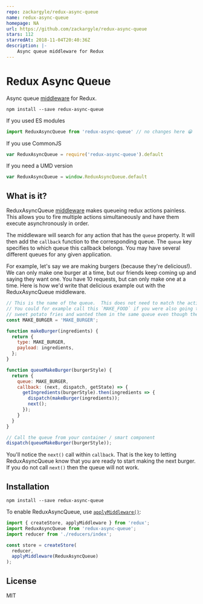 ```yaml
---
repo: zackargyle/redux-async-queue
name: redux-async-queue
homepage: NA
url: https://github.com/zackargyle/redux-async-queue
stars: 112
starredAt: 2018-11-04T20:40:36Z
description: |-
    Async queue middleware for Redux
---
```


Redux Async Queue
=============

Async queue [middleware](http://redux.js.org/docs/advanced/Middleware.html) for Redux.

```
npm install --save redux-async-queue
```
If you used ES modules
```js
import ReduxAsyncQueue from 'redux-async-queue' // no changes here 😀
```
If you use CommonJS
```js
var ReduxAsyncQueue = require('redux-async-queue').default
```
If you need a UMD version
```js
var ReduxAsyncQueue = window.ReduxAsyncQueue.default
```

## What is it?

ReduxAsyncQueue [middleware](https://github.com/reactjs/redux/blob/master/docs/advanced/Middleware.md) makes queueing redux actions painless. This allows you to fire multiple actions simultaneously and have them execute asynchronously in order. 

The middleware will search for any action that has the `queue` property. It will then add the `callback` function to the corresponding queue. The `queue` key specifies to which queue this callback belongs. You may have several different queues for any given application.


For example, let's say we are making burgers (because they're delicious!). We can only make one burger at a time, but our friends keep coming up and saying they want one. You have 10 requests, but can only make one at a time. Here is how we'd write that delicious example out with the ReduxAsyncQueue middleware.

```js
// This is the name of the queue.  This does not need to match the action 'type' in 'makeBurger()'
// You could for example call this `MAKE_FOOD` if you were also going to be cooking up some
// sweet potato fries and wanted them in the same queue even though they are different actions.
const MAKE_BURGER = 'MAKE_BURGER';

function makeBurger(ingredients) {
  return {
    type: MAKE_BURGER,
    payload: ingredients,
  };
}

function queueMakeBurger(burgerStyle) {
  return {
    queue: MAKE_BURGER,
    callback: (next, dispatch, getState) => {
      getIngredients(burgerStyle).then(ingredients => {
        dispatch(makeBurger(ingredients));
        next();
      });
    }
  }
}

// Call the queue from your container / smart component
dispatch(queueMakeBurger(burgerStyle));
```

You'll notice the `next()` call within `callback`. That is the key to letting ReduxAsyncQueue know that you are ready to start making the next burger. If you do not call `next()` then the queue will not work.

## Installation
```
npm install --save redux-async-queue
```

To enable ReduxAsyncQueue, use [`applyMiddleware()`](http://redux.js.org/docs/api/applyMiddleware.html):

```js
import { createStore, applyMiddleware } from 'redux';
import ReduxAsyncQueue from 'redux-async-queue';
import reducer from './reducers/index';

const store = createStore(
  reducer,
  applyMiddleware(ReduxAsyncQueue)
);
```

## License

MIT

